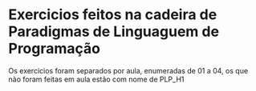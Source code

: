 # Exercicios feitos na cadeira de Paradigmas de Linguaguem de Programação

Os exercicios foram separados por aula, enumeradas de 01 a 04, os que não foram feitas em aula estão com nome de PLP_H1


